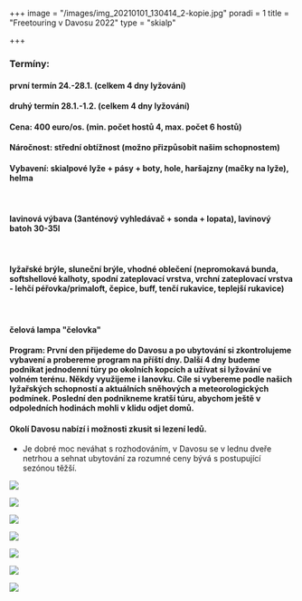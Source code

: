 +++
image = "/images/img_20210101_130414_2-kopie.jpg"
poradi = 1
title = "Freetouring v Davosu 2022"
type = "skialp"

+++
 

### **Termíny:**

#### první termín **24.-28.1.** (celkem 4 dny lyžování)

#### druhý termín **28.1.-1.2.** (celkem 4 dny lyžování)

#### **Cena:** 400 euro/os. (min. počet hostů 4, max. počet 6 hostů)

#### **Náročnost:** střední obtížnost (možno přizpůsobit našim schopnostem)

#### **Vybavení:** skialpové lyže + pásy + boty, hole, haršajzny (mačky na lyže), helma

 

#### lavinová výbava (3anténový vyhledávač + sonda + lopata), lavinový batoh 30-35l

 

#### lyžařské brýle, sluneční brýle, vhodné oblečení (nepromokavá bunda, softshellové kalhoty, spodní zateplovací vrstva, vrchní zateplovací vrstva - lehčí péřovka/primaloft, čepice, buff, tenčí rukavice, teplejší rukavice)

 

#### čelová lampa "čelovka"

#### **Program:** První den přijedeme do Davosu a po ubytování si zkontrolujeme vybavení a probereme program na příští dny. Další 4 dny budeme podnikat jednodenní túry po okolních kopcích a užívat si lyžování ve volném terénu. Někdy využijeme i lanovku. Cíle si vybereme podle našich lyžařských schopností a aktuálních sněhových a meteorologických podmínek. Poslední den podnikneme kratší túru, abychom ještě v odpoledních hodinách mohli v klidu odjet domů.

#### Okolí Davosu nabízí i možnosti zkusit si lezení ledů.

* Je dobré moc neváhat s rozhodováním, v Davosu se v lednu dveře netrhou a sehnat ubytování za rozumné ceny bývá s postupující sezónou těžší.

![](/images/img_20210101_092142_0.jpg)

![](/images/img_20210101_142352_5.jpg)

![](/images/img_20210101_101508_8.jpg)

![](/images/img_20210101_121932_9.jpg)

![](/images/img_20210101_134121_8-4.jpg)

![](/images/img_20210101_133051_8.jpg)

![](/images/img_20210102_123552_2.jpg)